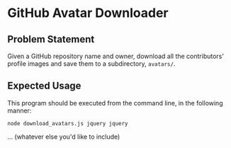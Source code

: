 # GitHub Avatar Downloader

## Problem Statement

Given a GitHub repository name and owner, download all the contributors' profile
images and save them to a subdirectory, `avatars/`.

## Expected Usage

This program should be executed from the command line, in the following manner:

`node download_avatars.js jquery jquery`

... (whatever else you'd like to include)
